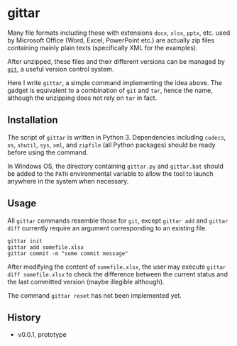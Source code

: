 # gittar

Many file formats including those with extensions `docx`, `xlsx`, `pptx`, etc. used by Microsoft Office (Word, Excel, PowerPoint etc.) are actually zip files containing mainly plain texts (specifically XML for the examples).  

After unzipped, these files and their different versions can be managed by [`git`](https://github.com/git/git), a useful version control system.  

Here I write `gittar`, a simple command implementing the idea above. The gadget is equivalent to a combination of `git` and `tar`, hence the name, although the unzipping does not rely on `tar` in fact. 

## Installation

The script of `gittar` is written in Python 3. Dependencies including `codecs`, `os`, `shutil`, `sys`, `xml`, and `zipfile` (all Python packages) should be ready before using the command.

In Windows OS, the directory containing `gittar.py` and `gittar.bat` should be added to the `PATH` environmental variable to allow the tool to launch anywhere in the system when necessary.

## Usage

All `gittar` commands resemble those for `git`, except `gittar add` and `gittar diff` currently require an argument corresponding to an existing file.

```
gittar init
gittar add somefile.xlsx
gittar commit -m "some commit message"
```

After modifying the content of `somefile.xlsx`, the user may execute `gittar diff somefile.xlsx` to check the difference between the current status and the last committed version (maybe illegible although).

The command `gittar reset` has not been implemented yet.

## History

- v0.0.1, prototype
